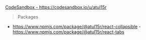 
<a href="https://codesandbox.io/u/atul15r" target="_blank">CodeSandbox - https://codesandbox.io/u/atul15r</a>

> Packages
 - https://www.npmjs.com/package/@atul15r/react-collapsible
 -https://www.npmjs.com/package/@atul15r/react-tabs


<!-- <audio source={https://www.configurator.maserati.com/cc_graphics/8398640/sound/engine.mp3} autoplay/>
![GitHub stats](https://github-readme-stats.vercel.app/api?username=atul15r&show_icons=true&theme=gotham) -->

<!-- ![Top Langs](https://github-readme-stats.vercel.app/api/top-langs/?username=atul15r&theme=gotham)
 -->
<!--  
 
 <h1>Stack</h1>
<ul>
<li>Next.js</li>
<li>TypeScript</li>
<li>Reactjs</li>
<li>React Native</li>
<li>Redux toolkit</li>
<li>Nodejs</li>
<li>Firebase</li>
<li>MongoDB</li>
<li>GraphQL</li>
<li>TailwindCSS</li>
<li>rxjs</li>

</ul> -->
 
 
<!--<div style="height:30px;width:200px;">Hey,<b style="font-weight:100" > hi</b></div></br>






<div style="display:flex;">
<a href="https://medium.com/@atul15r"><img src="https://cdn.freebiesupply.com/images/large/2x/medium-icon-white-on-black.png" width="45px" height="33px"/>
 </div>


<!--
[![HitCount](http://hits.dwyl.com/atul15r/atul15r.svg)](http://hits.dwyl.com/atul15r/atul15r)


<div style="display:flex;">
<a href="https://medium.com/@atul15r"><img src="https://user-images.githubusercontent.com/11331772/28355496-982cbace-6ca7-11e7-856d-2dc4e8b70782.png" width="20px" height="20px"/>
 </div>


Here are some ideas to get you started:

- 🔭 I’m currently working on ...
- 🌱 I’m currently learning ...
- 👯 I’m looking to collaborate on ...
- 🤔 I’m looking for help with ...
- 💬 Ask me about ...
- 📫 How to reach me: ...
- 😄 Pronouns: ...
- ⚡ Fun fact: ...
-->




